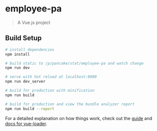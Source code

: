 # employee-pa

> A Vue.js project

## Build Setup

``` bash
# install dependencies
npm install

# build static to /p/pancake/stat/employee-pa and watch change
npm run dev

# serve with hot reload at localhost:8080
npm run dev_server

# build for production with minification
npm run build

# build for production and view the bundle analyzer report
npm run build --report
```

For a detailed explanation on how things work, check out the [guide](http://vuejs-templates.github.io/webpack/) and [docs for vue-loader](http://vuejs.github.io/vue-loader).
